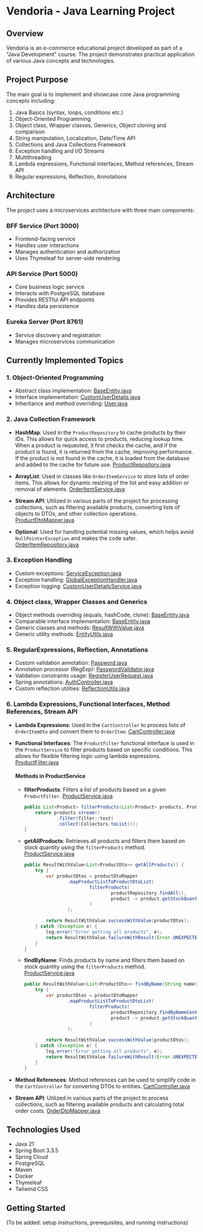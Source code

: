 # Vendoria - Java Learning Project

## Overview

Vendoria is an e-commerce educational project developed as part of a "Java Development" course. The project demonstrates practical application of various Java concepts and technologies.

## Project Purpose

The main goal is to implement and showcase core Java programming concepts including:

1. Java Basics (syntax, loops, conditions etc.)
2. Object-Oriented Programming
3. Object class, Wrapper classes, Generics, Object cloning and comparison
4. String manipulation, Localization, Date/Time API
5. Collections and Java Collections Framework
6. Exception handling and I/O Streams
7. Multithreading
8. Lambda expressions, Functional interfaces, Method references, Stream API
9. Regular expressions, Reflection, Annotations

## Architecture

The project uses a microservices architecture with three main components:

### BFF Service (Port 3000)

- Frontend-facing service
- Handles user interactions
- Manages authentication and authorization
- Uses Thymeleaf for server-side rendering

### API Service (Port 5000)

- Core business logic service
- Interacts with PostgreSQL database
- Provides RESTful API endpoints
- Handles data persistence

### Eureka Server (Port 8761)

- Service discovery and registration
- Manages microservices communication

## Currently Implemented Topics

### 1. Object-Oriented Programming

- Abstract class implementation: [BaseEntity.java](api-service/src/main/java/com/vendoria/common/entities/BaseEntity.java)
- Interface implementation: [CustomUserDetails.java](bff-service/src/main/java/com/vendoria/security/entity/CustomUserDetails.java)
- Inheritance and method overriding: [User.java](api-service/src/main/java/com/vendoria/user/entity/User.java)

### 2. Java Collection Framework

- **HashMap**: Used in the `ProductRepository` to cache products by their IDs. This allows for quick access to products, reducing lookup time. When a product is requested, it first checks the cache, and if the product is found, it is returned from the cache, improving performance. If the product is not found in the cache, it is loaded from the database and added to the cache for future use. [ProductRepository.java](api-service/src/main/java/com/vendoria/product/persistence/ProductRepository.java)

- **ArrayList**: Used in classes like `OrderItemService` to store lists of order items. This allows for dynamic resizing of the list and easy addition or removal of elements. [OrderItemService.java](api-service/src/main/java/com/vendoria/order/service/OrderItemService.java)

- **Stream API**: Utilized in various parts of the project for processing collections, such as filtering available products, converting lists of objects to DTOs, and other collection operations. [ProductDtoMapper.java](api-service/src/main/java/com/vendoria/product/mapper/ProductDtoMapper.java)

- **Optional**: Used for handling potential missing values, which helps avoid `NullPointerException` and makes the code safer. [OrderItemRepository.java](api-service/src/main/java/com/vendoria/order/persistence/OrderItemRepository.java)

### 3. Exception Handling

- Custom exceptions: [ServiceException.java](bff-service/src/main/java/com/vendoria/exception/custom/ServiceException.java)
- Exception handling: [GlobalExceptionHandler.java](bff-service/src/main/java/com/vendoria/exception/handler/GlobalExceptionHandler.java)
- Exception logging: [CustomUserDetailsService.java](bff-service/src/main/java/com/vendoria/security/service/CustomUserDetailsService.java)

### 4. Object class, Wrapper Classes and Generics

- Object methods overriding (equals, hashCode, clone): [BaseEntity.java](api-service/src/main/java/com/vendoria/common/entities/BaseEntity.java)
- Comparable interface implementation: [BaseEntity.java](api-service/src/main/java/com/vendoria/common/entities/BaseEntity.java)
- Generic classes and methods: [ResultWithValue.java](api-service/src/main/java/com/vendoria/common/ResultWithValue.java)
- Generic utility methods: [EntityUtils.java](api-service/src/main/java/com/vendoria/common/utils/EntityUtils.java)

### 5. RegularExpressions, Reflection, Annotations

- Custom validation annotation: [Password.java](api-service/src/main/java/com/vendoria/common/validation/Password.java)
- Annotation processor (RegExp): [PasswordValidator.java](api-service/src/main/java/com/vendoria/common/validation/PasswordValidator.java)
- Validation constraints usage: [RegisterUserRequest.java](api-service/src/main/java/com/vendoria/user/requests/RegisterUserRequest.java)
- Spring annotations: [AuthController.java](api-service/src/main/java/com/vendoria/user/controller/AuthController.java)
- Custom reflection utilities: [ReflectionUtils.java](api-service/src/main/java/com/vendoria/common/utils/ReflectionUtils.java)

### 6. Lambda Expressions, Functional Interfaces, Method References, Stream API

- **Lambda Expressions**: Used in the `CartController` to process lists of `OrderItemDto` and convert them to `OrderItem`. [CartController.java](api-service/src/main/java/com/vendoria/order/controller/CartController.java)
- **Functional Interfaces**: The `ProductFilter` functional interface is used in the `ProductService` to filter products based on specific conditions. This allows for flexible filtering logic using lambda expressions. [ProductFilter.java](api-service/src/main/java/com/vendoria/product/filter/ProductFilter.java)

    #### Methods in ProductService

    - **filterProducts**: Filters a list of products based on a given `ProductFilter`. [ProductService.java](api-service/src/main/java/com/vendoria/product/service/ProductService.java)
        ```java
        public List<Product> filterProducts(List<Product> products, ProductFilter filter) {
            return products.stream()
                    .filter(filter::test)
                    .collect(Collectors.toList());
        }
        ```

    - **getAllProducts**: Retrieves all products and filters them based on stock quantity using the `filterProducts` method. [ProductService.java](api-service/src/main/java/com/vendoria/product/service/ProductService.java)
        ```java
        public ResultWithValue<List<ProductDto>> getAllProducts() {
            try {
                var productDtos = productDtoMapper
                        .mapProductListToProductDtoList(
                                filterProducts(
                                        productRepository.findAll(),
                                        product -> product.getStockQuantity() > 0
                                )
                        );

                return ResultWithValue.successWithValue(productDtos);
            } catch (Exception e) {
                log.error("Error getting all products", e);
                return ResultWithValue.failureWithResult(Error.UNEXPECTED);
            }
        }
        ```

    - **findByName**: Finds products by name and filters them based on stock quantity using the `filterProducts` method. [ProductService.java](api-service/src/main/java/com/vendoria/product/service/ProductService.java)
        ```java
        public ResultWithValue<List<ProductDto>> findByName(String name) {
            try {
                var productDtos = productDtoMapper
                        .mapProductListToProductDtoList(
                                filterProducts(
                                        productRepository.findByNameContainingIgnoreCase(name),
                                        product -> product.getStockQuantity() > 0
                                )
                        );

                return ResultWithValue.successWithValue(productDtos);
            } catch (Exception e) {
                log.error("Error getting all products", e);
                return ResultWithValue.failureWithResult(Error.UNEXPECTED);
            }
        }
        ```

- **Method References**: Method references can be used to simplify code in the `CartController` for converting DTOs to entities. [CartController.java](api-service/src/main/java/com/vendoria/order/controller/CartController.java)
- **Stream API**: Utilized in various parts of the project to process collections, such as filtering available products and calculating total order costs. [OrderDtoMapper.java](api-service/src/main/java/com/vendoria/order/mapper/OrderDtoMapper.java)

## Technologies Used

- Java 21
- Spring Boot 3.3.5
- Spring Cloud
- PostgreSQL
- Maven
- Docker
- Thymeleaf
- Tailwind CSS

## Getting Started

(To be added: setup instructions, prerequisites, and running instructions)